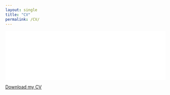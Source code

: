 ```yaml
---
layout: single
title: "CV"
permalink: /CV/
---
```


<embed src="/assets/CV.pdf" width="100%" height="155px" type="application/pdf">

[Download my CV]("/assets/CV.pdf")
